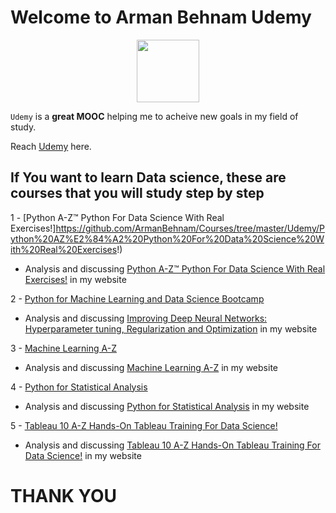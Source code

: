 # Welcome to Arman Behnam Udemy


<p align="center"><img width="100" src="https://mindfieldconsulting.com/wp-content/uploads/2018/07/coursera-logo.png" />  </p>

`Udemy` is a **great MOOC** helping me to acheive new goals in my field of study.

Reach [Udemy](https://www.udemy.com/) here.



## If You want to learn Data science, these are courses that you will study step by step

1 - [Python A-Z™ Python For Data Science With Real Exercises!]https://github.com/ArmanBehnam/Courses/tree/master/Udemy/Python%20AZ%E2%84%A2%20Python%20For%20Data%20Science%20With%20Real%20Exercises!)
  - Analysis and discussing [Python A-Z™ Python For Data Science With Real Exercises!](http://www.armanbehnam.com/about-me/education/python-for-data-science/) in my website

2 - [Python for Machine Learning and Data Science Bootcamp](https://github.com/ArmanBehnam/Courses/tree/master/Udemy/Python%20for%20Machine%20Learning%20and%20Data%20Science%20Bootcamp)
  - Analysis and discussing [Improving Deep Neural Networks: Hyperparameter tuning, Regularization and Optimization](http://www.armanbehnam.com/about-me/education/python-for-data-science/) in my website

3 - [Machine Learning A-Z](hhttps://github.com/ArmanBehnam/Courses/tree/master/Udemy/Machine%20Learning%20A-Z)
  - Analysis and discussing [Machine Learning A-Z](http://www.armanbehnam.com/about-me/education/courses/udemy/machine-learning-a-z-hands-on-python-r-in-data-science/) in my website
  
4 - [Python for Statistical Analysis](https://github.com/ArmanBehnam/Courses/tree/master/Udemy/Python%20for%20Statistical%20Analysis)
  - Analysis and discussing [Python for Statistical Analysis](http://www.armanbehnam.com/about-me/education/courses/udemy/python-for-statistical-analysis-udemy-course/) in my website

5 - [Tableau 10 A-Z Hands-On Tableau Training For Data Science!](https://github.com/ArmanBehnam/Courses/tree/master/Udemy/Tableau%2010%20A-Z%20Hands-On%20Tableau%20Training%20For%20Data%20Science!)
  - Analysis and discussing [Tableau 10 A-Z Hands-On Tableau Training For Data Science!](http://www.armanbehnam.com/about-me/education/tableau-data-science/) in my website
  
  
  
# THANK YOU
